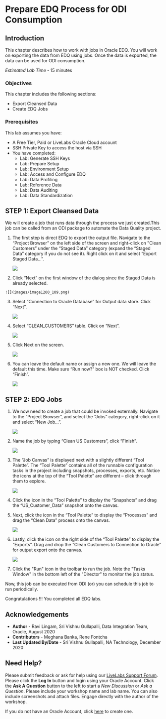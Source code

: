 # Prepare EDQ Process for ODI Consumption

## Introduction

This chapter describes how to work with jobs in Oracle EDQ. You will work on exporting the data from EDQ using jobs. Once the data is exported, the data can be used for ODI consumption.

*Estimated Lab Time* - 15 minutes

### Objectives
This chapter includes the following sections:
  * Export Cleansed Data
  * Create EDQ Jobs

### Prerequisites
This lab assumes you have:
- A Free Tier, Paid or LiveLabs Oracle Cloud account
- SSH Private Key to access the host via SSH
- You have completed:
    - Lab: Generate SSH Keys
    - Lab: Prepare Setup
    - Lab: Environment Setup
    - Lab: Access and Configure EDQ
    - Lab: Data Profiling
    - Lab: Reference Data
    - Lab: Data Auditing
    - Lab: Data Standardization

    
## **STEP 1:**  Export Cleansed Data
We will create a job that runs data through the process we just created.This job can be called from an ODI package to automate the Data Quality project. 
1.	The first step is direct EDQ to export the output file. Navigate to the “Project Browser” on the left side of the screen and right-click on "Clean Customers” under the “Staged Data” category (expand the “Staged Data” category if you do not see it). Right click on it and select “Export Staged Data…”.

    ![](images/image1200_108.png)

2.	 Click “Next” on the first window of the dialog since the Staged Data is already selected.

    ![](images/image1200_109.png)

3.	Select “Connection to Oracle Database” for Output data store. Click “Next”.

    ![](images/image1200_110.png)

4.	Select “CLEAN_CUSTOMERS” table. Click on “Next”.

    ![](images/image1200_111.png)

5.  Click Next on the screen.

    ![](images/image1200_112.png)

5.	You can leave the default name or assign a new one. We will leave the default this time. Make sure “Run now?” box is NOT checked. Click “Finish”.

    ![](images/image1200_113.png)


## **STEP 2:** EDQ Jobs

1.	We now need to create a job that could be invoked externally. Navigate to the “Project Browser”, and select the “Jobs” category, right-click on it and select “New Job…”.

    ![](images/image1200_114.png)

2.	Name the job by typing “Clean US Customers”, click “Finish”.

    ![](images/image1200_115.png)

3.	The “Job Canvas” is displayed next with a slightly different “Tool Palette”. The “Tool Palette” contains all of the runnable configuration tasks in the project including snapshots, processes, exports, etc. Notice the icons at the top of the “Tool Palette” are different – click through them to explore.

    ![](images/image1200_116.png)

4.	Click the   icon in the “Tool Palette” to display the “Snapshots” and drag the “US\_Customer\_Data” snapshot onto the canvas.

5.	Next, click the   icon in the “Tool Palette” to display the “Processes” and drag the “Clean Data” process onto the canvas.

    ![](images/image1200_117.png)

6.	Lastly, click the  icon on the right side of the “Tool Palette” to display the “Exports”. Drag and drop the “Clean Customers to Connection to Oracle” for output export onto the canvas.

    ![](images/image1200_118.png)

7.	Click the "Run" icon in the toolbar to run the job. Note the "Tasks Window" in the bottom left of the "Director" to monitor the job status.

Now, this job can be executed from ODI (or) you can schedule this job to run periodically.

Congratulations !!! You completed all EDQ labs.

## Acknowledgements
* **Author** - Ravi Lingam, Sri Vishnu Gullapalli, Data Integration Team, Oracle, August 2020
* **Contributors** - Meghana Banka, Rene Fontcha
* **Last Updated By/Date** - Sri Vishnu Gullapalli, NA Technology, December 2020

## Need Help?
Please submit feedback or ask for help using our [LiveLabs Support Forum](https://community.oracle.com/tech/developers/categories/goldengate-on-premises). Please click the **Log In** button and login using your Oracle Account. Click the **Ask A Question** button to the left to start a *New Discussion* or *Ask a Question*.  Please include your workshop name and lab name.  You can also include screenshots and attach files.  Engage directly with the author of the workshop.

If you do not have an Oracle Account, click [here](https://profile.oracle.com/myprofile/account/create-account.jspx) to create one.
